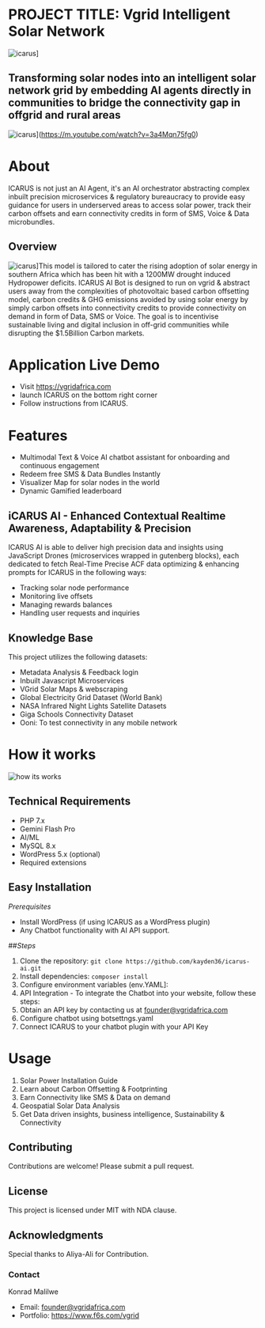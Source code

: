 # PROJECT TITLE: Vgrid Intelligent Solar Network
![icarus](Media/Polish_20250131_114557539.jpg)]
## Transforming solar nodes into an intelligent solar network grid by embedding AI agents directly in communities to bridge the connectivity gap in offgrid and rural areas 
![icarus](Media/IMG-20240926-WA0018.jpg)](https://m.youtube.com/watch?v=3a4Mqn75fg0)
# About
ICARUS is not just an AI Agent, it's an AI orchestrator abstracting complex inbuilt precision microservices & regulatory bureaucracy to provide easy guidance for users in underserved areas to access solar power, track their carbon offsets and earn connectivity credits in form of SMS, Voice & Data microbundles. 
## Overview 
![icarus](Media/IMG-20250123-WA0137.jpg)]This model is tailored to cater the rising adoption of solar energy in southern Africa which has been hit with a 1200MW drought induced Hydropower deficits. ICARUS AI Bot is designed to run on vgrid & abstract users away from the complexities of photovoltaic based carbon offsetting model, carbon credits & GHG emissions avoided by using solar energy by simply carbon offsets into connectivity credits to provide connectivity on demand in form of Data, SMS or Voice. 
The goal is to incentivise sustainable living and digital inclusion in off-grid communities while disrupting the $1.5Billion Carbon markets.
# Application Live Demo 
- Visit https://vgridafrica.com
- launch ICARUS on the bottom right corner
- Follow instructions from ICARUS.
# Features
- Multimodal Text & Voice AI chatbot assistant for onboarding and continuous engagement 
- Redeem free SMS & Data Bundles Instantly
- Visualizer Map for solar nodes in the world 
- Dynamic Gamified leaderboard
## iCARUS AI - Enhanced Contextual Realtime Awareness, Adaptability & Precision
ICARUS AI is able to deliver high precision data and insights using JavaScript Drones (microservices wrapped in gutenberg blocks), each dedicated to fetch Real-Time Precise ACF data optimizing & enhancing prompts for ICARUS in the following ways:
- Tracking solar node performance
- Monitoring live offsets
- Managing rewards balances
- Handling user requests and inquiries
 
## Knowledge Base
This project utilizes the following datasets:
- Metadata Analysis & Feedback login
- Inbuilt Javascript Microservices
- VGrid Solar Maps & webscraping
- Global Electricity Grid Dataset (World Bank)
- NASA Infrared Night Lights Satellite Datasets
- Giga Schools Connectivity Dataset
- Ooni: To test connectivity in any mobile network
  
# How it works
![how its works](Media/install-solarpa_1737677989.png)
## Technical Requirements
- PHP 7.x
- Gemini Flash Pro
- AI/ML 
- MySQL 8.x
- WordPress 5.x (optional)
- Required extensions 

## Easy Installation 
_Prerequisites_
- Install WordPress (if using ICARUS as a WordPress plugin)
- Any Chatbot functionality with AI API support.

##_Steps_
1. Clone the repository: `git clone https://github.com/kayden36/icarus-ai.git`
2. Install dependencies: `composer install`
3. Configure environment variables (env.YAML]: 
4. API Integration - To integrate the Chatbot into your website, follow these steps:
1. Obtain an API key by contacting us at founder@vgridafrica.com 
2. Configure chatbot using botsettngs.yaml
3. Connect ICARUS to your chatbot plugin with your API Key

# Usage
1.  Solar Power Installation Guide
2.  Learn about Carbon Offsetting & Footprinting
3.  Earn Connectivity like SMS & Data on demand
4.  Geospatial Solar Data Analysis
5.  Get Data driven insights, business intelligence, Sustainability & Connectivity 

## Contributing
Contributions are welcome! Please submit a pull request.

## License
This project is licensed under MIT with NDA clause.

## Acknowledgments
Special thanks to Aliya-Ali for Contribution.

### Contact
Konrad Malilwe
- Email: founder@vgridafrica.com 
- Portfolio: https://www.f6s.com/vgrid
